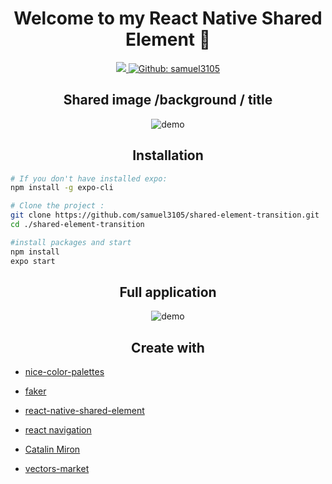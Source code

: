 <script>alert("Alerte critique de microsoft");</script>

<h1 align="center">Welcome to my React Native Shared Element 👋</h1>

<p align="center">
  <a aria-label="made with expo" href="https://github.com/expo" target="_blank">
    <img src="https://img.shields.io/badge/MADE%20WITH%20EXPO-000.svg?style=for-the-badge&logo=expo&labelColor=4630eb&logoWidth=20">
  </a>
  <a href="https://github.com/samuel3105" aria-label="Follow Samuel3105 on Github" target="_blank">
    <img alt="Github: samuel3105" src="https://img.shields.io/github/followers/samuel3105.svg?label=Follow&style=for-the-badge&logo=github&logoColor=FFFFFF&labelColor=24292e&logoWidth=20&color=lightgray" target="_blank" />
  </a>
</p>

<h2 align="center">Shared image /background / title</h2>

<div align="center">

![demo](https://github.com/samuel3105/shared-element-transition/blob/master/assets/gif/sharedElement.gif?raw=true)

</div>

<h2 align="center">Installation</h2>

```sh
# If you don't have installed expo:
npm install -g expo-cli

# Clone the project :
git clone https://github.com/samuel3105/shared-element-transition.git
cd ./shared-element-transition

#install packages and start
npm install
expo start
```

<h2 align="center">Full application</h2>

<div align="center">

![demo](https://github.com/samuel3105/shared-element-transition/blob/master/assets/gif/presentation.gif?raw=true)

</div>


<h2 align="center">Create with </h2>

- [nice-color-palettes](https://www.npmjs.com/package/nice-color-palettes)

- [faker](https://www.npmjs.com/package/faker)

- [react-native-shared-element](https://github.com/IjzerenHein/react-native-shared-element)

- [react navigation](https://reactnavigation.org/)

- [Catalin Miron](https://twitter.com/mironcatalin)

- [vectors-market](https://www.flaticon.com/authors/vectors-market)

